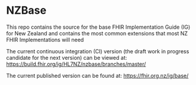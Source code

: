 
# NZBase


This repo contains the source for the base FHIR Implementation Guide (IG) for New Zealand and contains the most common extensions that most NZ FHIR Implementations will need

The current continuous integration (CI) version (the draft work in progress candidate for the next version) can be viewed at: https://build.fhir.org/ig/HL7NZ/nzbase/branches/master/

The current published version can be found at: https://fhir.org.nz/ig/base/ 
